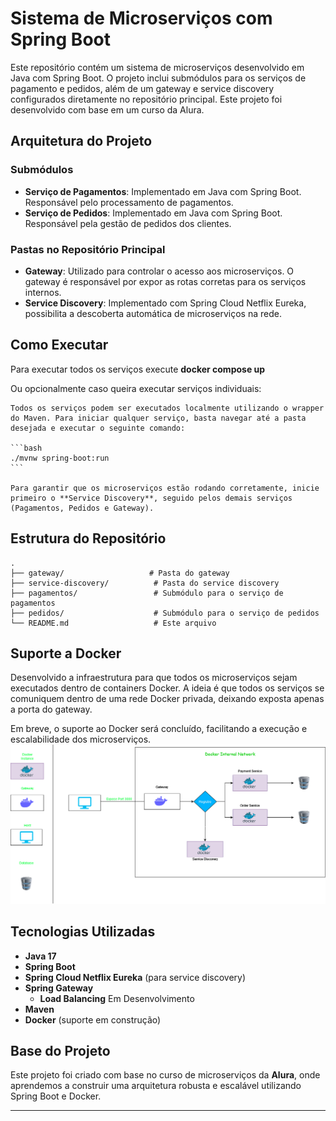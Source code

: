 # Sistema de Microserviços com Spring Boot

Este repositório contém um sistema de microserviços desenvolvido em Java com Spring Boot. O projeto inclui submódulos para os serviços de pagamento e pedidos, além de um gateway e service discovery configurados diretamente no repositório principal. Este projeto foi desenvolvido com base em um curso da Alura.

## Arquitetura do Projeto

### Submódulos

- **Serviço de Pagamentos**: Implementado em Java com Spring Boot. Responsável pelo processamento de pagamentos.
- **Serviço de Pedidos**: Implementado em Java com Spring Boot. Responsável pela gestão de pedidos dos clientes.

### Pastas no Repositório Principal

- **Gateway**: Utilizado para controlar o acesso aos microserviços. O gateway é responsável por expor as rotas corretas para os serviços internos.
- **Service Discovery**: Implementado com Spring Cloud Netflix Eureka, possibilita a descoberta automática de microserviços na rede.

## Como Executar


Para executar todos os serviços execute **docker compose up**

Ou opcionalmente caso queira executar serviços individuais:

    Todos os serviços podem ser executados localmente utilizando o wrapper do Maven. Para iniciar qualquer serviço, basta navegar até a pasta desejada e executar o seguinte comando:

    ```bash
    ./mvnw spring-boot:run
    ```

    Para garantir que os microserviços estão rodando corretamente, inicie primeiro o **Service Discovery**, seguido pelos demais serviços (Pagamentos, Pedidos e Gateway).

## Estrutura do Repositório

```
.
├── gateway/                   # Pasta do gateway
├── service-discovery/          # Pasta do service discovery
├── pagamentos/                 # Submódulo para o serviço de pagamentos
├── pedidos/                    # Submódulo para o serviço de pedidos
└── README.md                   # Este arquivo
```

## Suporte a Docker

Desenvolvido a infraestrutura para que todos os microserviços sejam executados dentro de containers Docker. A ideia é que todos os serviços se comuniquem dentro de uma rede Docker privada, deixando exposta apenas a porta do gateway.

Em breve, o suporte ao Docker será concluído, facilitando a execução e escalabilidade dos microserviços.
![Diagrama](https://github.com/thativam/microserviceStudy/blob/main/diagrama.png)
## Tecnologias Utilizadas

- **Java 17**
- **Spring Boot**
- **Spring Cloud Netflix Eureka** (para service discovery)
- **Spring Gateway**
    - **Load Balancing** Em Desenvolvimento 
- **Maven**
- **Docker** (suporte em construção)

## Base do Projeto

Este projeto foi criado com base no curso de microserviços da **Alura**, onde aprendemos a construir uma arquitetura robusta e escalável utilizando Spring Boot e Docker.

---

